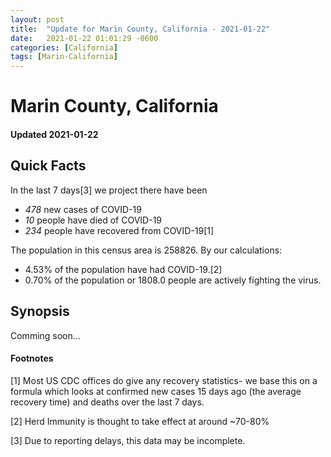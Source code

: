 ```yaml
---
layout: post
title:  "Update for Marin County, California - 2021-01-22"
date:   2021-01-22 01:01:29 -0600
categories: [California]
tags: [Marin-California]
---
```


# Marin County, California
#### Updated 2021-01-22

## Quick Facts

In the last 7 days[3] we project there have been
- *478* new cases of COVID-19
- *10* people have died of COVID-19
- *234* people have recovered from COVID-19[1]

The population in this census area is 258826. By our calculations:
- 4.53% of the population have had COVID-19.[2]
- 0.70% of the population or 1808.0 people are actively fighting the virus.

## Synopsis

Comming soon...


#### Footnotes

[1] Most US CDC offices do give any recovery statistics- we base this on a formula which looks at confirmed new cases
15 days ago (the average recovery time) and deaths over the last 7 days.

[2] Herd Immunity is thought to take effect at around ~70-80%

[3] Due to reporting delays, this data may be incomplete.
 
    